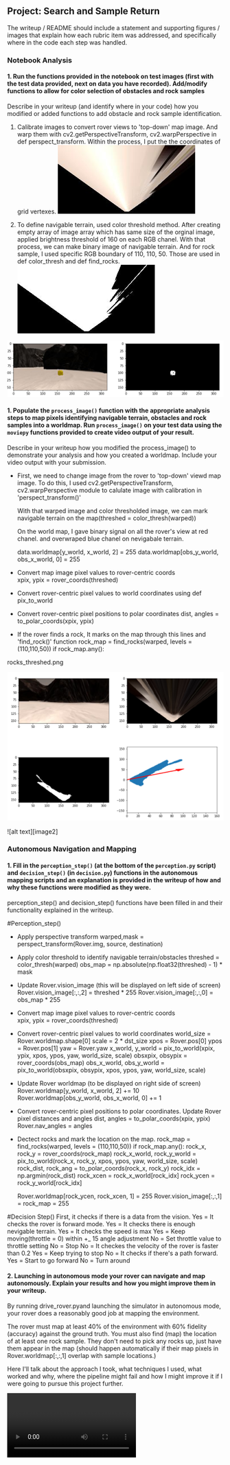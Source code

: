 ## Project: Search and Sample Return
The writeup / README should include a statement and supporting figures / images that explain how each rubric item was addressed, and specifically where in the code each step was handled.

### Notebook Analysis
#### 1. Run the functions provided in the notebook on test images (first with the test data provided, next on data you have recorded). Add/modify functions to allow for color selection of obstacles and rock samples
Describe in your writeup (and identify where in your code) how you modified or added functions to add obstacle and rock sample identification.

 1.  Calibrate images to convert rover views to  'top-down' map image. And warp them with cv2.getPerspectiveTransform, cv2.warpPerspective in def perspect_transform. Within the process, I put the the coordinates of grid vertexes.
 ![image](output/warped_example.jpg)
 
 
 
 2. To define navigable terrain, used color threshold method. After creating empty array of image array which has same size of the orginal image,  applied brightness threshold of 160 on each RGB chanel. With that process, we can make binary image of navigable terrain. And for rock sample, I used specific RGB boundary of 110, 110, 50.
 Those are used in def color_thresh and def find_rocks.
 ![image](output/warped_threshed.jpg)
 
 
 ![image](output/rocks_threshed.png)
  

#### 1. Populate the `process_image()` function with the appropriate analysis steps to map pixels identifying navigable terrain, obstacles and rock samples into a worldmap.  Run `process_image()` on your test data using the `moviepy` functions provided to create video output of your result. 

Describe in your writeup how you modified the process_image() to demonstrate your analysis and how you created a worldmap. Include your video output with your submission.


- First, we need to change image from the rover to 'top-down' viewd map image. To do this, I used cv2.getPerspectiveTransform,  cv2.warpPerspective module to calulate image with calibration in 'perspect_transform()'

  
  With that warped image and color thresholded image, we can mark navigable terrain on the map(threshed = color_thresh(warped))
  
  On the world map, I gave binary signal on all the rover's view at red chanel. and overwraped blue chanel on nevigabale terrain.
  
    data.worldmap[y_world, x_world, 2] = 255
    data.worldmap[obs_y_world, obs_x_world, 0] = 255
    
- Convert map image pixel values to rover-centric coords    
    xpix, ypix = rover_coords(threshed)
    
- Convert rover-centric pixel values to world coordinates using def pix_to_world

- Convert rover-centric pixel positions to polar coordinates 
    dist, angles = to_polar_coords(xpix, ypix)
    
 - If the rover finds a rock, It marks on the map through this lines and 'find_rock()' function
     rock_map = find_rocks(warped, levels = (110,110,50))
     if rock_map.any():
 
 rocks_threshed.png


 ![image](output/processed.png)
  
![alt text][image2]
### Autonomous Navigation and Mapping

#### 1. Fill in the `perception_step()` (at the bottom of the `perception.py` script) and `decision_step()` (in `decision.py`) functions in the autonomous mapping scripts and an explanation is provided in the writeup of how and why these functions were modified as they were.
perception_step() and decision_step() functions have been filled in and their functionality explained in the writeup.

#Perception_step()

 - Apply perspective transform 
 warped,mask = perspect_transform(Rover.img, source, destination)
 
 -  Apply color threshold to identify navigable terrain/obstacles
    threshed = color_thresh(warped)
    obs_map = np.absolute(np.float32(threshed) - 1)  *  mask
    
 - Update Rover.vision_image (this will be displayed on left side of screen)
    Rover.vision_image[:,:,2] = threshed * 255
    Rover.vision_image[:,:,0] = obs_map * 255
    
 - Convert map image pixel values to rover-centric coords    
    xpix, ypix = rover_coords(threshed)
    
 - Convert rover-centric pixel values to world coordinates
    world_size = Rover.worldmap.shape[0]
    scale = 2 * dst_size
    xpos = Rover.pos[0]
    ypos = Rover.pos[1]
    yaw = Rover.yaw
    x_world, y_world = pix_to_world(xpix, ypix, xpos, ypos,
                                yaw, world_size, scale)
    obsxpix, obsypix = rover_coords(obs_map)
    obs_x_world, obs_y_world = pix_to_world(obsxpix, obsypix, xpos, ypos,
                                           yaw, world_size, scale)
                                           
 - Update Rover worldmap (to be displayed on right side of screen)         
    Rover.worldmap[y_world, x_world, 2] += 10
    Rover.worldmap[obs_y_world, obs_x_world, 0] += 1
    
 - Convert rover-centric pixel positions to polar coordinates.   Update Rover pixel distances and angles
    dist, angles = to_polar_coords(xpix, ypix)
    Rover.nav_angles = angles
    
 - Dectect rocks and mark the location on the map.
    rock_map = find_rocks(warped, levels = (110,110,50))
    if rock_map.any():
      rock_x, rock_y = rover_coords(rock_map)
      rock_x_world, rock_y_world = pix_to_world(rock_x, rock_y, xpos, ypos,
                                                yaw, world_size, scale)
      rock_dist, rock_ang = to_polar_coords(rock_x, rock_y)
      rock_idx = np.argmin(rock_dist)
      rock_xcen = rock_x_world[rock_idx]
      rock_ycen = rock_y_world[rock_idx]
      
      Rover.worldmap[rock_ycen, rock_xcen, 1] = 255
      Rover.vision_image[:,:,1] = rock_map = 255
      
#Decision Step()
 First, it checks if there is a data from the vision.
  Yes = It checks the rover is forward mode.
      Yes = It checks there is enough nevigable terrain.
          Yes = It checks the speed is max
              Yes = Keep moving(throttle = 0) within +_ 15 angle adjustment 
              No  = Set throttle value to throttle setting
          No = Stop
      No = It checkes the velocity of the rover is faster than 0.2
          Yes = Keep trying to stop
          No = It checks if there's a path forward.
              Yes = Start to go forward
              No = Turn around
              
#### 2. Launching in autonomous mode your rover can navigate and map autonomously.  Explain your results and how you might improve them in your writeup. 
By running drive_rover.pyand launching the simulator in autonomous mode, your rover does a reasonably good job at mapping the environment.

The rover must map at least 40% of the environment with 60% fidelity (accuracy) against the ground truth. You must also find (map) the location of at least one rock sample. They don't need to pick any rocks up, just have them appear in the map (should happen automatically if their map pixels in Rover.worldmap[:,:,1] overlap with sample locations.)



Here I'll talk about the approach I took, what techniques I used, what worked and why, where the pipeline might fail and how I might improve it if I were going to pursue this project further.  

![video](output/out.ogv)




